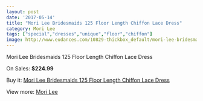```yaml
---
layout: post
date: '2017-05-14'
title: "Mori Lee Bridesmaids 125 Floor Length Chiffon Lace Dress"
category: Mori Lee
tags: ["special","dresses","unique","floor","chiffon"]
image: http://www.eudances.com/10829-thickbox_default/mori-lee-bridesmaids-125-floor-length-chiffon-lace-dress.jpg
---
```

Mori Lee Bridesmaids 125 Floor Length Chiffon Lace Dress

On Sales: **$224.99**
<a href="https://www.eudances.com/en/mori-lee/3461-mori-lee-bridesmaids-125-floor-length-chiffon-lace-dress.html"><amp-img layout="responsive" width="600" height="600" src="//www.eudances.com/10829-thickbox_default/mori-lee-bridesmaids-125-floor-length-chiffon-lace-dress.jpg" alt="Mori Lee Bridesmaids 125 Floor Length Chiffon Lace Dress 0" /></a>
<a href="https://www.eudances.com/en/mori-lee/3461-mori-lee-bridesmaids-125-floor-length-chiffon-lace-dress.html"><amp-img layout="responsive" width="600" height="600" src="//www.eudances.com/10833-thickbox_default/mori-lee-bridesmaids-125-floor-length-chiffon-lace-dress.jpg" alt="Mori Lee Bridesmaids 125 Floor Length Chiffon Lace Dress 1" /></a>
<a href="https://www.eudances.com/en/mori-lee/3461-mori-lee-bridesmaids-125-floor-length-chiffon-lace-dress.html"><amp-img layout="responsive" width="600" height="600" src="//www.eudances.com/10832-thickbox_default/mori-lee-bridesmaids-125-floor-length-chiffon-lace-dress.jpg" alt="Mori Lee Bridesmaids 125 Floor Length Chiffon Lace Dress 2" /></a>
<a href="https://www.eudances.com/en/mori-lee/3461-mori-lee-bridesmaids-125-floor-length-chiffon-lace-dress.html"><amp-img layout="responsive" width="600" height="600" src="//www.eudances.com/10831-thickbox_default/mori-lee-bridesmaids-125-floor-length-chiffon-lace-dress.jpg" alt="Mori Lee Bridesmaids 125 Floor Length Chiffon Lace Dress 3" /></a>
<a href="https://www.eudances.com/en/mori-lee/3461-mori-lee-bridesmaids-125-floor-length-chiffon-lace-dress.html"><amp-img layout="responsive" width="600" height="600" src="//www.eudances.com/10830-thickbox_default/mori-lee-bridesmaids-125-floor-length-chiffon-lace-dress.jpg" alt="Mori Lee Bridesmaids 125 Floor Length Chiffon Lace Dress 4" /></a>

Buy it: [Mori Lee Bridesmaids 125 Floor Length Chiffon Lace Dress](https://www.eudances.com/en/mori-lee/3461-mori-lee-bridesmaids-125-floor-length-chiffon-lace-dress.html "Mori Lee Bridesmaids 125 Floor Length Chiffon Lace Dress")

View more: [Mori Lee](https://www.eudances.com/en/65-mori-lee "Mori Lee")